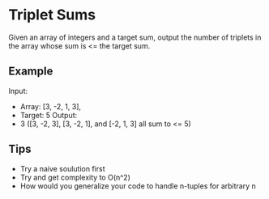 # Triplet Sums
Given an array of integers and a target sum, output the number of
triplets in the array whose sum is <= the target sum.

## Example
Input:
  * Array: [3, -2, 1, 3],
  * Target: 5
Output:
  * 3 ([3, -2, 3], [3, -2, 1], and [-2, 1, 3] all sum to <= 5)

## Tips
* Try a naive soulution first
* Try and get complexity to O(n^2)
* How would you generalize your code to handle n-tuples for arbitrary n
